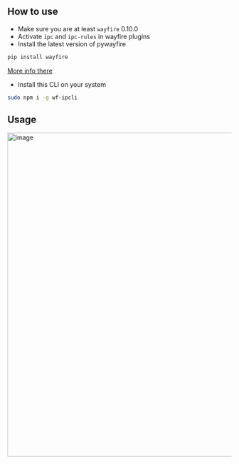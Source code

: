 ## How to use

- Make sure you are at least `wayfire` 0.10.0
- Activate `ipc` and `ipc-rules` in wayfire plugins
- Install the latest version of pywayfire

```bash
pip install wayfire
```

[More info there](https://github.com/WayfireWM/pywayfire)

- Install this CLI on your system

```bash
sudo npm i -g wf-ipcli
```

## Usage

<img width="728"  alt="image" src="https://github.com/user-attachments/assets/f98d48d2-c762-4805-9d88-231126562b1e" />
